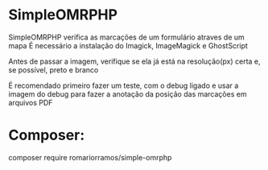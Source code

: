 # SimpleOMRPHP

  SimpleOMRPHP verifica as marcações de um formulário atraves de um mapa
  É necessário a instalação do Imagick, ImageMagick e GhostScript
 
  Antes de passar a imagem, verifique se ela já está na resolução(px) certa e, se possível, preto e branco
 
  É recomendado primeiro fazer um teste, com o debug ligado e usar a imagem do debug para fazer a anotação da posição das marcações em arquivos PDF

#  Composer:
  composer require romariorramos/simple-omrphp
